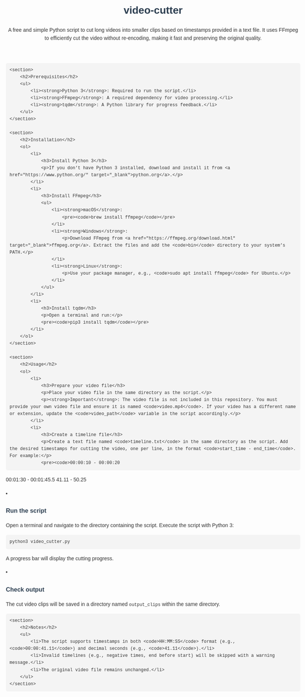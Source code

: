 <!DOCTYPE html>
<html lang="en">
<head>
    <meta charset="UTF-8">
    <meta name="viewport" content="width=device-width, initial-scale=1.0">
    <title>video-cutter README</title>
    <style>
        body {
            font-family: Arial, sans-serif;
            line-height: 1.6;
            max-width: 800px;
            margin: 0 auto;
            padding: 20px;
            color: #333;
        }
        h1, h2, h3 {
            color: #2c3e50;
        }
        pre {
            background-color: #f4f4f4;
            padding: 10px;
            border-radius: 5px;
            overflow-x: auto;
        }
        code {
            font-family: 'Courier New', Courier, monospace;
        }
        ul {
            padding-left: 20px;
        }
        a {
            color: #3498db;
            text-decoration: none;
        }
        a:hover {
            text-decoration: underline;
        }
    </style>
</head>
<body>
    <header>
        <h1>video-cutter</h1>
        <p>A free and simple Python script to cut long videos into smaller clips based on timestamps provided in a text file. It uses FFmpeg to efficiently cut the video without re-encoding, making it fast and preserving the original quality.</p>
    </header>

    <section>
        <h2>Prerequisites</h2>
        <ul>
            <li><strong>Python 3</strong>: Required to run the script.</li>
            <li><strong>FFmpeg</strong>: A required dependency for video processing.</li>
            <li><strong>tqdm</strong>: A Python library for progress feedback.</li>
        </ul>
    </section>

    <section>
        <h2>Installation</h2>
        <ol>
            <li>
                <h3>Install Python 3</h3>
                <p>If you don’t have Python 3 installed, download and install it from <a href="https://www.python.org/" target="_blank">python.org</a>.</p>
            </li>
            <li>
                <h3>Install FFmpeg</h3>
                <ul>
                    <li><strong>macOS</strong>:
                        <pre><code>brew install ffmpeg</code></pre>
                    </li>
                    <li><strong>Windows</strong>:
                        <p>Download FFmpeg from <a href="https://ffmpeg.org/download.html" target="_blank">ffmpeg.org</a>. Extract the files and add the <code>bin</code> directory to your system’s PATH.</p>
                    </li>
                    <li><strong>Linux</strong>:
                        <p>Use your package manager, e.g., <code>sudo apt install ffmpeg</code> for Ubuntu.</p>
                    </li>
                </ul>
            </li>
            <li>
                <h3>Install tqdm</h3>
                <p>Open a terminal and run:</p>
                <pre><code>pip3 install tqdm</code></pre>
            </li>
        </ol>
    </section>

    <section>
        <h2>Usage</h2>
        <ol>
            <li>
                <h3>Prepare your video file</h3>
                <p>Place your video file in the same directory as the script.</p>
                <p><strong>Important</strong>: The video file is not included in this repository. You must provide your own video file and ensure it is named <code>video.mp4</code>. If your video has a different name or extension, update the <code>video_path</code> variable in the script accordingly.</p>
            </li>
            <li>
                <h3>Create a timeline file</h3>
                <p>Create a text file named <code>timeline.txt</code> in the same directory as the script. Add the desired timestamps for cutting the video, one per line, in the format <code>start_time - end_time</code>. For example:</p>
                <pre><code>00:00:10 - 00:00:20
00:01:30 - 00:01:45.5
41.11 - 50.25</code></pre>
            </li>
            <li>
                <h3>Run the script</h3>
                <p>Open a terminal and navigate to the directory containing the script. Execute the script with Python 3:</p>
                <pre><code>python3 video_cutter.py</code></pre>
                <p>A progress bar will display the cutting progress.</p>
            </li>
            <li>
                <h3>Check output</h3>
                <p>The cut video clips will be saved in a directory named <code>output_clips</code> within the same directory.</p>
            </li>
        </ol>
    </section>

    <section>
        <h2>Notes</h2>
        <ul>
            <li>The script supports timestamps in both <code>HH:MM:SS</code> format (e.g., <code>00:00:41.11</code>) and decimal seconds (e.g., <code>41.11</code>).</li>
            <li>Invalid timelines (e.g., negative times, end before start) will be skipped with a warning message.</li>
            <li>The original video file remains unchanged.</li>
        </ul>
    </section>
</body>
</html>
